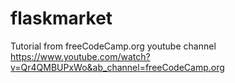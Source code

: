 # flaskmarket
Tutorial from 
freeCodeCamp.org youtube channel 
https://www.youtube.com/watch?v=Qr4QMBUPxWo&ab_channel=freeCodeCamp.org
